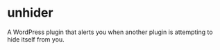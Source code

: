 # unhider
A WordPress plugin that alerts you when another plugin is attempting to hide itself from you.
